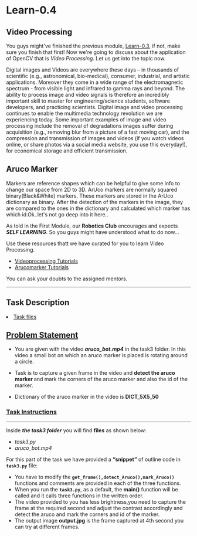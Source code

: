 # Learn-0.4
## Video Processing

You  guys might've finished the previous module, [Learn-0.3](https://github.com/Training-2024/Learn-0.3), if not, make sure you finish that first!<!--first finish that and then visit this module.--> Now we're going to discuss about the application of OpenCV that is *Video Processing*. Let us get into the topic now.

<p>Digital images and Videos are everywhere these days – in thousands of scientific (e.g., astronomical, bio-medical), consumer, industrial, and artistic applications. Moreover they come in a wide range of the electromagnetic spectrum - from visible light and infrared to gamma rays and beyond. The ability to process image and video signals is therefore an incredibly important skill to master for engineering/science students, software developers, and practicing scientists.   Digital image and video processing continues to enable the multimedia technology revolution we are experiencing today. Some important examples of image and video processing include the removal of degradations images suffer during acquisition (e.g., removing blur from a picture of a fast moving car), and the compression and transmission of images and videos (if you watch videos online, or share photos via a social media website, you use this everyday!), for economical storage and efficient transmission.  </p>

## Aruco Marker

<p> Markers are reference shapes which can be helpful to give some info to change our space from 2D to 3D. ArUco markers are normally squared binary(Black&White) markers. These markers are stored in the ArUco dictionary as binary. After the detection of the markers in the image, they are compared to the ones in the dictionary and calculated which marker has which id.Ok..let's not go deep into it here..</p>


As <!--previously-->told in the First Module, our **Robotics Club** <!--is promoting-->encourages and expects **_SELF LEARNING_**. So you guys might have understood what to do now...

Use these resources thatt we have curated for you to learn Video Processing.
- [Videoprocessing Tutorials](https://github.com/Training-2024/Learn-0.4/tree/main/video_processing_tutorials)
- [Arucomarker Tutorials](https://github.com/Training-2024/Learn-0.4/tree/main/aruco_marker_tutorials)

You can ask your doubts to the assigned mentors.

<hr/>
<h2>Task Description</h2>
<li>
 <a href='https://github.com/Training-2024/Learn-0.4/tree/main/task3'>Task files</a>
</li>
<h2><a class="header" href="#b-problem-statement" id="b-problem-statement">Problem Statement</a></h2>
<ul>
<li>
<p>You are given with the video <em><strong>aruco_bot.mp4</strong></em> in the task3 folder. In this video a small bot on which an aruco marker is placed is rotating around a circle.</p>
</li>
<li>
<p>Task is to capture a given frame in the video and <strong>detect the aruco marker </strong>and mark the corners of the aruco marker and also the id of the marker.</p>
 <li>
<p>Dictionary of the aruco marker in the video is <strong>DICT_5X5_50 </strong></p>
  </li>
 </ul>
<h3><a class="header" href="#task-instructions" id="task-instructions">Task Instructions</a></h3>
<hr />
<p>Inside <em><strong>the task3 folder</strong></em> you will find <strong>files</strong> as shown below:</p>
<ul>
<li><em>task3.py</em></li>
<li><em>aruco_bot.mp4</em>
</li>
</ul>
<p>For this part of the task we have provided a <strong>“snippet”</strong> of outline code in <strong><code>task3.py</code></strong> file:</p>
<ul>
<li>You have to modify the <strong><code>get_frame(),detect_Aruco(),mark_Aruco()</code></strong> functions and comments are provided in each of the three functions.</li>
<li>When you run the <strong><code>task3.py</code></strong>, as a default, the <strong>main()</strong> function will be called and it calls three functions in the written order.</li>
 <li>The video provided to you has less brightness,you need to capture the frame at the required second and adjust the contrast accordingly and detect the aruco and mark the corners and id of the marker.</li> 
<li>The output image <strong>output.jpg</strong> is the frame captured at 4th second you can try at different frames.</li>
</ul>
